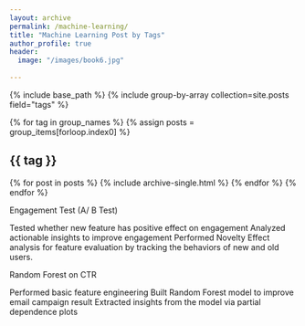 ```yaml
---
layout: archive
permalink: /machine-learning/
title: "Machine Learning Post by Tags"
author_profile: true
header:
  image: "/images/book6.jpg"
  
---
```


{% include base_path %}
{% include group-by-array collection=site.posts field="tags" %}

{% for tag in group_names %}
  {% assign posts = group_items[forloop.index0] %}
  <h2 id="{{ tag | slugify }}" class="archive__subtitle">{{ tag }}</h2>
  {% for post in posts %}
    {% include archive-single.html %}
  {% endfor %}
{% endfor %}


Engagement Test (A/ B Test)

Tested whether new feature has positive effect on engagement
Analyzed actionable insights to improve engagement
Performed Novelty Effect analysis for feature evaluation by tracking the behaviors of new and old users. 


Random Forest on CTR   

Performed basic feature engineering
Built Random Forest model to improve email campaign result 
Extracted insights from the model via partial dependence plots
